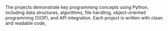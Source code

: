 
The projects demonstrate key programming concepts using Python, including data structures, algorithms, file handling, object-oriented programming (OOP), and API integration.
Each project is written with clean and readable code,
